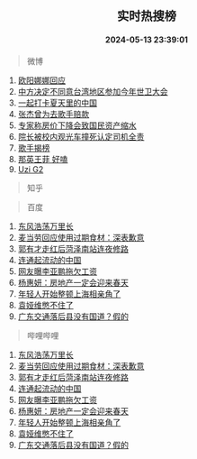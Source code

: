 <div align="center"><h2>实时热搜榜</h2><h4>2024-05-13 23:39:01</h4></div>

> 微博  

1. [欧阳娜娜回应](https://s.weibo.com/weibo?q=%E6%AC%A7%E9%98%B3%E5%A8%9C%E5%A8%9C%E5%9B%9E%E5%BA%94&t=31&band_rank=1&Refer=top)<br />
2. [中方决定不同意台湾地区参加今年世卫大会](https://s.weibo.com/weibo?q=%23%E4%B8%AD%E6%96%B9%E5%86%B3%E5%AE%9A%E4%B8%8D%E5%90%8C%E6%84%8F%E5%8F%B0%E6%B9%BE%E5%9C%B0%E5%8C%BA%E5%8F%82%E5%8A%A0%E4%BB%8A%E5%B9%B4%E4%B8%96%E5%8D%AB%E5%A4%A7%E4%BC%9A%23&t=31&band_rank=2&Refer=top)<br />
3. [一起打卡夏天里的中国](https://s.weibo.com/weibo?q=%23%E4%B8%80%E8%B5%B7%E6%89%93%E5%8D%A1%E5%A4%8F%E5%A4%A9%E9%87%8C%E7%9A%84%E4%B8%AD%E5%9B%BD%23&t=31&band_rank=3&Refer=top)<br />
4. [张杰曾为去歌手赔款](https://s.weibo.com/weibo?q=%23%E5%BC%A0%E6%9D%B0%E6%9B%BE%E4%B8%BA%E5%8E%BB%E6%AD%8C%E6%89%8B%E8%B5%94%E6%AC%BE%23&t=31&band_rank=4&Refer=top)<br />
5. [专家称房价下降会致国民资产缩水](https://s.weibo.com/weibo?q=%23%E4%B8%93%E5%AE%B6%E7%A7%B0%E6%88%BF%E4%BB%B7%E4%B8%8B%E9%99%8D%E4%BC%9A%E8%87%B4%E5%9B%BD%E6%B0%91%E8%B5%84%E4%BA%A7%E7%BC%A9%E6%B0%B4%23&t=31&band_rank=5&Refer=top)<br />
6. [院长被校内观光车撞死认定司机全责](https://s.weibo.com/weibo?q=%23%E9%99%A2%E9%95%BF%E8%A2%AB%E6%A0%A1%E5%86%85%E8%A7%82%E5%85%89%E8%BD%A6%E6%92%9E%E6%AD%BB%E8%AE%A4%E5%AE%9A%E5%8F%B8%E6%9C%BA%E5%85%A8%E8%B4%A3%23&t=31&band_rank=6&Refer=top)<br />
7. [歌手揭榜](https://s.weibo.com/weibo?q=%E6%AD%8C%E6%89%8B%E6%8F%AD%E6%A6%9C&t=31&band_rank=7&Refer=top)<br />
8. [那英王菲 好嗑](https://s.weibo.com/weibo?q=%E9%82%A3%E8%8B%B1%E7%8E%8B%E8%8F%B2%20%E5%A5%BD%E5%97%91&t=31&band_rank=8&Refer=top)<br />
9. [Uzi G2](https://s.weibo.com/weibo?q=Uzi%20G2&t=31&band_rank=9&Refer=top)<br />

> 知乎  


> 百度  

1. [东风浩荡万里长](https://www.baidu.com/s?wd=%E4%B8%9C%E9%A3%8E%E6%B5%A9%E8%8D%A1%E4%B8%87%E9%87%8C%E9%95%BF&sa=fyb_news&rsv_dl=fyb_news)<br />
2. [麦当劳回应使用过期食材：深表歉意](https://www.baidu.com/s?wd=%E9%BA%A6%E5%BD%93%E5%8A%B3%E5%9B%9E%E5%BA%94%E4%BD%BF%E7%94%A8%E8%BF%87%E6%9C%9F%E9%A3%9F%E6%9D%90%EF%BC%9A%E6%B7%B1%E8%A1%A8%E6%AD%89%E6%84%8F&sa=fyb_news&rsv_dl=fyb_news)<br />
3. [郭有才走红后菏泽南站连夜修路](https://www.baidu.com/s?wd=%E9%83%AD%E6%9C%89%E6%89%8D%E8%B5%B0%E7%BA%A2%E5%90%8E%E8%8F%8F%E6%B3%BD%E5%8D%97%E7%AB%99%E8%BF%9E%E5%A4%9C%E4%BF%AE%E8%B7%AF&sa=fyb_news&rsv_dl=fyb_news)<br />
4. [连通起流动的中国](https://www.baidu.com/s?wd=%E8%BF%9E%E9%80%9A%E8%B5%B7%E6%B5%81%E5%8A%A8%E7%9A%84%E4%B8%AD%E5%9B%BD&sa=fyb_news&rsv_dl=fyb_news)<br />
5. [网友曝李亚鹏拖欠工资](https://www.baidu.com/s?wd=%E7%BD%91%E5%8F%8B%E6%9B%9D%E6%9D%8E%E4%BA%9A%E9%B9%8F%E6%8B%96%E6%AC%A0%E5%B7%A5%E8%B5%84&sa=fyb_news&rsv_dl=fyb_news)<br />
6. [杨惠妍：房地产一定会迎来春天](https://www.baidu.com/s?wd=%E6%9D%A8%E6%83%A0%E5%A6%8D%EF%BC%9A%E6%88%BF%E5%9C%B0%E4%BA%A7%E4%B8%80%E5%AE%9A%E4%BC%9A%E8%BF%8E%E6%9D%A5%E6%98%A5%E5%A4%A9&sa=fyb_news&rsv_dl=fyb_news)<br />
7. [年轻人开始整顿上海相亲角了](https://www.baidu.com/s?wd=%E5%B9%B4%E8%BD%BB%E4%BA%BA%E5%BC%80%E5%A7%8B%E6%95%B4%E9%A1%BF%E4%B8%8A%E6%B5%B7%E7%9B%B8%E4%BA%B2%E8%A7%92%E4%BA%86&sa=fyb_news&rsv_dl=fyb_news)<br />
8. [袁娅维憋不住了](https://www.baidu.com/s?wd=%E8%A2%81%E5%A8%85%E7%BB%B4%E6%86%8B%E4%B8%8D%E4%BD%8F%E4%BA%86&sa=fyb_news&rsv_dl=fyb_news)<br />
9. [广东交通落后县没有国道？假的](https://www.baidu.com/s?wd=%E5%B9%BF%E4%B8%9C%E4%BA%A4%E9%80%9A%E8%90%BD%E5%90%8E%E5%8E%BF%E6%B2%A1%E6%9C%89%E5%9B%BD%E9%81%93%EF%BC%9F%E5%81%87%E7%9A%84&sa=fyb_news&rsv_dl=fyb_news)<br />

> 哔哩哔哩  

1. [东风浩荡万里长](https://www.baidu.com/s?wd=%E4%B8%9C%E9%A3%8E%E6%B5%A9%E8%8D%A1%E4%B8%87%E9%87%8C%E9%95%BF&sa=fyb_news&rsv_dl=fyb_news)<br />
2. [麦当劳回应使用过期食材：深表歉意](https://www.baidu.com/s?wd=%E9%BA%A6%E5%BD%93%E5%8A%B3%E5%9B%9E%E5%BA%94%E4%BD%BF%E7%94%A8%E8%BF%87%E6%9C%9F%E9%A3%9F%E6%9D%90%EF%BC%9A%E6%B7%B1%E8%A1%A8%E6%AD%89%E6%84%8F&sa=fyb_news&rsv_dl=fyb_news)<br />
3. [郭有才走红后菏泽南站连夜修路](https://www.baidu.com/s?wd=%E9%83%AD%E6%9C%89%E6%89%8D%E8%B5%B0%E7%BA%A2%E5%90%8E%E8%8F%8F%E6%B3%BD%E5%8D%97%E7%AB%99%E8%BF%9E%E5%A4%9C%E4%BF%AE%E8%B7%AF&sa=fyb_news&rsv_dl=fyb_news)<br />
4. [连通起流动的中国](https://www.baidu.com/s?wd=%E8%BF%9E%E9%80%9A%E8%B5%B7%E6%B5%81%E5%8A%A8%E7%9A%84%E4%B8%AD%E5%9B%BD&sa=fyb_news&rsv_dl=fyb_news)<br />
5. [网友曝李亚鹏拖欠工资](https://www.baidu.com/s?wd=%E7%BD%91%E5%8F%8B%E6%9B%9D%E6%9D%8E%E4%BA%9A%E9%B9%8F%E6%8B%96%E6%AC%A0%E5%B7%A5%E8%B5%84&sa=fyb_news&rsv_dl=fyb_news)<br />
6. [杨惠妍：房地产一定会迎来春天](https://www.baidu.com/s?wd=%E6%9D%A8%E6%83%A0%E5%A6%8D%EF%BC%9A%E6%88%BF%E5%9C%B0%E4%BA%A7%E4%B8%80%E5%AE%9A%E4%BC%9A%E8%BF%8E%E6%9D%A5%E6%98%A5%E5%A4%A9&sa=fyb_news&rsv_dl=fyb_news)<br />
7. [年轻人开始整顿上海相亲角了](https://www.baidu.com/s?wd=%E5%B9%B4%E8%BD%BB%E4%BA%BA%E5%BC%80%E5%A7%8B%E6%95%B4%E9%A1%BF%E4%B8%8A%E6%B5%B7%E7%9B%B8%E4%BA%B2%E8%A7%92%E4%BA%86&sa=fyb_news&rsv_dl=fyb_news)<br />
8. [袁娅维憋不住了](https://www.baidu.com/s?wd=%E8%A2%81%E5%A8%85%E7%BB%B4%E6%86%8B%E4%B8%8D%E4%BD%8F%E4%BA%86&sa=fyb_news&rsv_dl=fyb_news)<br />
9. [广东交通落后县没有国道？假的](https://www.baidu.com/s?wd=%E5%B9%BF%E4%B8%9C%E4%BA%A4%E9%80%9A%E8%90%BD%E5%90%8E%E5%8E%BF%E6%B2%A1%E6%9C%89%E5%9B%BD%E9%81%93%EF%BC%9F%E5%81%87%E7%9A%84&sa=fyb_news&rsv_dl=fyb_news)<br />
